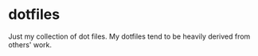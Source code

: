 dotfiles
========

Just my collection of dot files. My dotfiles tend to be heavily derived from others' work. 
